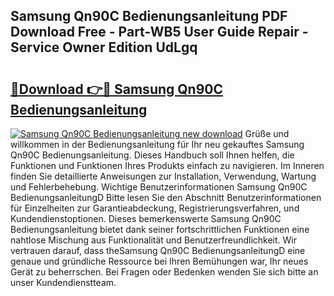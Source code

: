 ## Samsung Qn90C Bedienungsanleitung PDF Download Free - Part-WB5 User Guide Repair - Service Owner Edition UdLgq

# <h2><a href="http://df59qp.blite.top/?on=Samsung+Qn90C+Bedienungsanleitung">🔗Download 👉🔴 Samsung Qn90C Bedienungsanleitung</a></h2>

[![Samsung Qn90C Bedienungsanleitung new download](https://i.imgur.com/lujVjoI.png)](http://df59qp.blite.top/?on=Samsung+Qn90C+Bedienungsanleitung)
Grüße und willkommen in der Bedienungsanleitung für Ihr neu gekauftes Samsung Qn90C Bedienungsanleitung. Dieses Handbuch soll Ihnen helfen, die Funktionen und Funktionen Ihres Produkts einfach zu navigieren. Im Inneren finden Sie detaillierte Anweisungen zur Installation, Verwendung, Wartung und Fehlerbehebung. Wichtige Benutzerinformationen Samsung Qn90C BedienungsanleitungD Bitte lesen Sie den Abschnitt Benutzerinformationen für Einzelheiten zur Garantieabdeckung, Registrierungsverfahren, und Kundendienstoptionen. Dieses bemerkenswerte Samsung Qn90C Bedienungsanleitung bietet dank seiner fortschrittlichen Funktionen eine nahtlose Mischung aus Funktionalität und Benutzerfreundlichkeit. Wir vertrauen darauf, dass theSamsung Qn90C BedienungsanleitungD eine genaue und gründliche Ressource bei Ihren Bemühungen war, Ihr neues Gerät zu beherrschen. Bei Fragen oder Bedenken wenden Sie sich bitte an unser Kundendienstteam.

